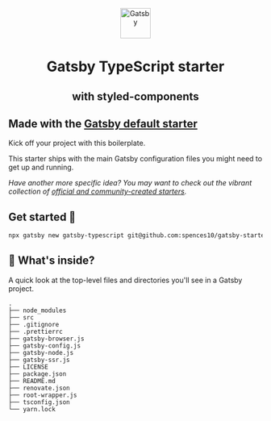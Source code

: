 <p align="center">
  <a href="https://www.gatsbyjs.org">
    <img alt="Gatsby" src="https://www.gatsbyjs.org/monogram.svg" width="60" />
  </a>
</p>
<h1 align="center">
  Gatsby TypeScript starter 
</h1>
<h2 align="center">
  with styled-components
</h2>

## Made with the [Gatsby default starter]

Kick off your project with this boilerplate.

This starter ships with the main Gatsby configuration files you might need to get up and running.

_Have another more specific idea? You may want to check out the vibrant collection of [official and community-created starters]._

## Get started 🚀

```bash
npx gatsby new gatsby-typescript git@github.com:spences10/gatsby-starter-styled-components
```

## 🧐 What's inside?

A quick look at the top-level files and directories you'll see in a Gatsby project.

    .
    ├── node_modules
    ├── src
    ├── .gitignore
    ├── .prettierrc
    ├── gatsby-browser.js
    ├── gatsby-config.js
    ├── gatsby-node.js
    ├── gatsby-ssr.js
    ├── LICENSE
    ├── package.json
    ├── README.md
    ├── renovate.json
    ├── root-wrapper.js
    ├── tsconfig.json
    └── yarn.lock

<!-- Links -->

[gatsby default starter]: https://github.com/gatsbyjs/gatsby-starter-default
[official and community-created starters]: https://www.gatsbyjs.org/docs/gatsby-starters/
